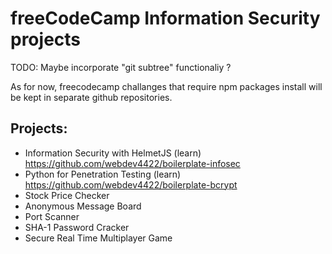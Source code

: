 # freeCodeCamp Information Security projects
TODO: Maybe incorporate "git subtree" functionaliy ?

As for now, freecodecamp challanges that require npm packages install will be kept in separate github repositories.

##  Projects:
- Information Security with HelmetJS (learn) https://github.com/webdev4422/boilerplate-infosec
- Python for Penetration Testing (learn) https://github.com/webdev4422/boilerplate-bcrypt
- Stock Price Checker
- Anonymous Message Board
- Port Scanner
- SHA-1 Password Cracker
- Secure Real Time Multiplayer Game
